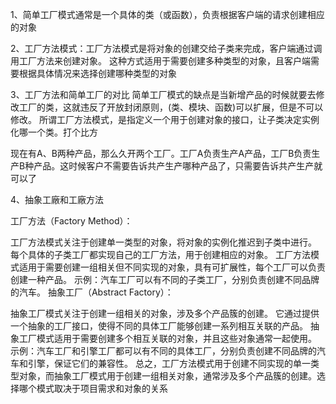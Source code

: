 1、简单工厂模式通常是一个具体的类（或函数），负责根据客户端的请求创建相应的对象

2、工厂方法模式：工厂方法模式是将对象的创建交给子类来完成，客户端通过调用工厂方法来创建对象。 
这种方式适用于需要创建多种类型的对象，且客户端需要根据具体情况来选择创建哪种类型的对象

3、工厂方法和简单工厂的对比
简单工厂模式的缺点是当新增产品的时候就要去修改工厂的类，这就违反了开放封闭原则，(类、模块、函数)可以扩展，但是不可以修改。
所谓工厂方法模式，是指定义一个用于创建对象的接口，让子类决定实例化哪一个类。打个比方

现在有A、B两种产品，那么久开两个工厂。工厂A负责生产A产品，工厂B负责生产B种产品。这时候客户不需要告诉共产生产哪种产品了，只需要告诉共产生产就可以了

4、抽象工廠和工廠方法

工厂方法（Factory Method）：

工厂方法模式关注于创建单一类型的对象，将对象的实例化推迟到子类中进行。
每个具体的子类工厂都实现自己的工厂方法，用于创建相应的对象。
工厂方法模式适用于需要创建一组相关但不同实现的对象，具有可扩展性，每个工厂可以负责创建一种产品。
示例：汽车工厂可以有不同的子类工厂，分别负责创建不同品牌的汽车。
抽象工厂（Abstract Factory）：

抽象工厂模式关注于创建一组相关的对象，涉及多个产品簇的创建。
它通过提供一个抽象的工厂接口，使得不同的具体工厂能够创建一系列相互关联的产品。
抽象工厂模式适用于需要创建多个相互关联的对象，并且这些对象通常一起使用。
示例：汽车工厂和引擎工厂都可以有不同的具体工厂，分别负责创建不同品牌的汽车和引擎，保证它们的兼容性。
总之，工厂方法模式用于创建不同实现的单一类型对象，而抽象工厂模式用于创建一组相关对象，通常涉及多个产品簇的创建。选择哪个模式取决于项目需求和对象的关系